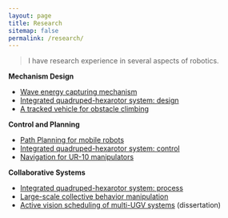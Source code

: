 ```yaml
---
layout: page
title: Research
sitemap: false
permalink: /research/
---
```

>I have research experience in several aspects of robotics.

**Mechanism Design**
- [Wave energy capturing mechanism](/research/mechanism/)
- [Integrated quadruped-hexarotor system: design](/research/hexarotor/#system-design)
- [A tracked vehicle for obstacle climbing](/research/tracked/)

<!-- <html>
<div>
  <div>
  <img src="hexarotor/assets/img/flight_1.png" style="zoom:5%;" />
  <img src="hexarotor/assets/img/flight_1.png" style="zoom:5%;" />
  <div>
</div>
</html> -->

**Control and Planning**
- [Path Planning for mobile robots](/research/path-plan/)
- [Integrated quadruped-hexarotor system: control](/research/hexarotor/#control)
- [Navigation for UR-10 manipulators](/research/ur10-nav/#navigation)

**Collaborative Systems**
- [Integrated quadruped-hexarotor system: process](/research/hexarotor/#collaboration-process)
- [Large-scale collective behavior manipulation](/research/large_scale/)
- [Active vision scheduling of multi-UGV systems](/research/active_vision/) (dissertation)
